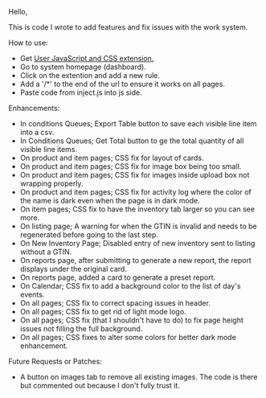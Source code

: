 Hello,

This is code I wrote to add features and fix issues with the work system.

How to use:
- Get [User JavaScript and CSS extension.](https://chromewebstore.google.com/detail/user-javascript-and-css/nbhcbdghjpllgmfilhnhkllmkecfmpld?hl=en)
- Go to system homepage (dashboard).
- Click on the extention and add a new rule.
- Add a '/*' to the end of the url to ensure it works on all pages.
- Paste code from inject.js into js side.

Enhancements:
- In conditions Queues; Export Table button to save each visible line item into a csv.
- In Conditions Queues; Get Total button to ge the total quantity of all visible line items.
- On product and item pages; CSS fix for layout of cards.
- On product and item pages; CSS fix for image box being too small.
- On product and item pages; CSS fix for images inside upload box not wrapping properly.
- On product and item pages; CSS fix for activity log where the color of the name is dark even when the page is in dark mode.
- On item pages; CSS fix to have the inventory tab larger so you can see more.
- On listing page; A warning for when the GTIN is invalid and needs to be regenerated before going to the last step.
- On New Inventory Page; Disabled entry of new inventory sent to listing without a GTIN.
- On reports page, after submitting to generate a new report, the report displays under the original card.
- On reports page, added a card to generate a preset report.
- On Calendar; CSS fix to add a background color to the list of day's events.
- On all pages; CSS fix to correct spacing issues in header.
- On all pages; CSS fix to get rid of light mode logo.
- On all pages; CSS fix (that I shouldn't have to do) to fix page height issues not filling the full background.
- On all pages; CSS fixes to alter some colors for better dark mode enhancement.

Future Requests or Patches:
- A button on images tab to remove all existing images. The code is there but commented out because I don't fully trust it.
